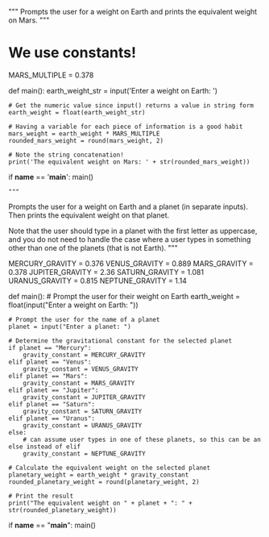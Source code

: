 """ Prompts the user for a weight on Earth and prints the equivalent weight on Mars. """

# We use constants!
MARS_MULTIPLE = 0.378

def main():
    earth_weight_str = input('Enter a weight on Earth: ')
    
    # Get the numeric value since input() returns a value in string form
    earth_weight = float(earth_weight_str)
    
    # Having a variable for each piece of information is a good habit
    mars_weight = earth_weight * MARS_MULTIPLE
    rounded_mars_weight = round(mars_weight, 2)
    
    # Note the string concatenation!
    print('The equivalent weight on Mars: ' + str(rounded_mars_weight))

if __name__ == '__main__':
    main()


    """ 
Prompts the user for a weight on Earth and a planet (in separate inputs). 
Then prints the equivalent weight on that planet.

Note that the user should type in a planet with the first letter as uppercase, 
and you do not need to handle the case where a user types in something other 
than one of the planets (that is not Earth). 
"""

MERCURY_GRAVITY = 0.376
VENUS_GRAVITY = 0.889
MARS_GRAVITY = 0.378
JUPITER_GRAVITY = 2.36
SATURN_GRAVITY = 1.081
URANUS_GRAVITY = 0.815
NEPTUNE_GRAVITY = 1.14

def main():
    # Prompt the user for their weight on Earth
    earth_weight = float(input("Enter a weight on Earth: "))
    
    # Prompt the user for the name of a planet
    planet = input("Enter a planet: ")
    
    # Determine the gravitational constant for the selected planet
    if planet == "Mercury":
        gravity_constant = MERCURY_GRAVITY
    elif planet == "Venus":
        gravity_constant = VENUS_GRAVITY
    elif planet == "Mars":
        gravity_constant = MARS_GRAVITY
    elif planet == "Jupiter":
        gravity_constant = JUPITER_GRAVITY
    elif planet == "Saturn":
        gravity_constant = SATURN_GRAVITY
    elif planet == "Uranus":
        gravity_constant = URANUS_GRAVITY
    else:
        # can assume user types in one of these planets, so this can be an else instead of elif
        gravity_constant = NEPTUNE_GRAVITY
    
    # Calculate the equivalent weight on the selected planet
    planetary_weight = earth_weight * gravity_constant
    rounded_planetary_weight = round(planetary_weight, 2)
    
    # Print the result
    print("The equivalent weight on " + planet + ": " + str(rounded_planetary_weight))

if __name__ == "__main__":
    main()